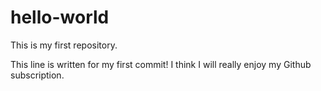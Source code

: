 # hello-world
This is my first repository.

This line is written for my first commit!
I think I will really enjoy my Github subscription.
